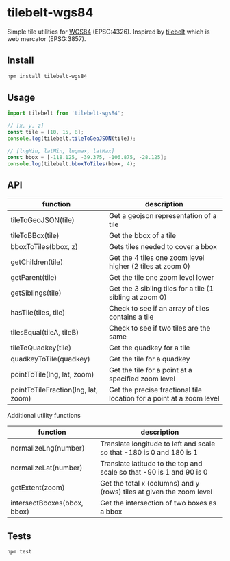 tilebelt-wgs84
====
Simple tile utilities for [WGS84](https://en.wikipedia.org/wiki/World_Geodetic_System) (EPSG:4326). Inspired by [tilebelt](https://github.com/mapbox/tilebelt) which is web mercator (EPSG:3857).

## Install

```bash
npm install tilebelt-wgs84
```

## Usage

```ts
import tilebelt from 'tilebelt-wgs84';

// [x, y, z]
const tile = [10, 15, 8];
console.log(tilebelt.tileToGeoJSON(tile));

// [lngMin, latMin, lngmax, latMax]
const bbox = [-118.125, -39.375, -106.875, -28.125];
console.log(tilebelt.bboxToTiles(bbox, 4);
```

## API

function | description
---|---
tileToGeoJSON(tile) | Get a geojson representation of a tile
tileToBBox(tile) | Get the bbox of a tile
bboxToTiles(bbox, z) | Gets tiles needed to cover a bbox
getChildren(tile) | Get the 4 tiles one zoom level higher (2 tiles at zoom 0)
getParent(tile) | Get the tile one zoom level lower
getSiblings(tile) | Get the 3 sibling tiles for a tile (1 sibling at zoom 0)
hasTile(tiles, tile) | Check to see if an array of tiles contains a tile
tilesEqual(tileA, tileB) | Check to see if two tiles are the same
tileToQuadkey(tile) | Get the quadkey for a tile
quadkeyToTile(quadkey) | Get the tile for a quadkey
pointToTile(lng, lat, zoom) | Get the tile for a point at a specified zoom level
pointToTileFraction(lng, lat, zoom) | Get the precise fractional tile location for a point at a zoom level

Additional utility functions

function | description
---|---
normalizeLng(number) | Translate longitude to left and scale so that -180 is 0 and 180 is 1
normalizeLat(number) | Translate latitude to the top and scale so that -90 is 1 and 90 is 0
getExtent(zoom) | Get the total x (columns) and y (rows) tiles at given the zoom level
intersectBboxes(bbox, bbox) | Get the intersection of two boxes as a bbox

## Tests

```bash
npm test
```
